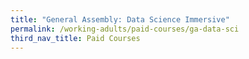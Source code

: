 ```yaml
---
title: "General Assembly: Data Science Immersive"
permalink: /working-adults/paid-courses/ga-data-sci
third_nav_title: Paid Courses
---
```

